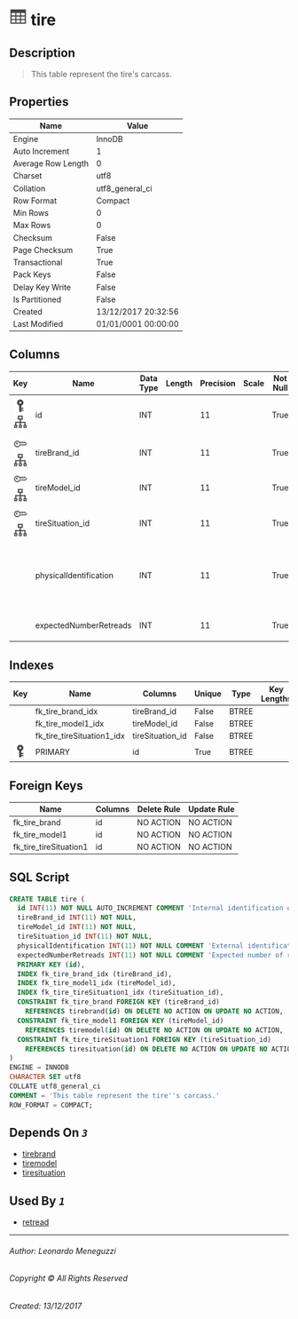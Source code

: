 

# ![logo](Images/table.svg) tire

## <a name="#Description"></a>Description
> This table represent the tire's carcass.
## <a name="#Properties"></a>Properties
|Name|Value|
|---|---|
|Engine|InnoDB|
|Auto Increment|1|
|Average Row Length|0|
|Charset|utf8|
|Collation|utf8_general_ci|
|Row Format|Compact|
|Min Rows|0|
|Max Rows|0|
|Checksum|False|
|Page Checksum|True|
|Transactional|True|
|Pack Keys|False|
|Delay Key Write|False|
|Is Partitioned|False|
|Created|13/12/2017 20:32:56|
|Last Modified|01/01/0001 00:00:00|


## <a name="#Columns"></a>Columns
|Key|Name|Data Type|Length|Precision|Scale|Not Null|Auto Increment|Default|Virtual|Unsigned|Zerofill|Binary|Description
|---|---|---|---|---|---|---|---|---|---|---|---|---|---
|[![Primary Key PRIMARY](Images/primarykey.svg)](#Indexes)[![Indexes PRIMARY](Images/index.svg)](#Indexes)|id|INT||11||True|True||False|False|False|False|Internal identification of records for this table|
|[![Foreign Keys fk_tire_brand: ](Images/foreignkey.svg)](#ForeignKeys)[![Indexes fk_tire_brand_idx](Images/index.svg)](#Indexes)|tireBrand_id|INT||11||True|False||False|False|False|False||
|[![Foreign Keys fk_tire_model1: ](Images/foreignkey.svg)](#ForeignKeys)[![Indexes fk_tire_model1_idx](Images/index.svg)](#Indexes)|tireModel_id|INT||11||True|False||False|False|False|False||
|[![Foreign Keys fk_tire_tireSituation1: ](Images/foreignkey.svg)](#ForeignKeys)[![Indexes fk_tire_tireSituation1_idx](Images/index.svg)](#Indexes)|tireSituation_id|INT||11||True|False||False|False|False|False||
||physicalIdentification|INT||11||True|False||False|False|False|False|External identification of records for this table. The user sets this value|
||expectedNumberRetreads|INT||11||True|False||False|False|False|False|Expected number of retreads tire|

## <a name="#Indexes"></a>Indexes
|Key|Name|Columns|Unique|Type|Key Lengths
|---|---|---|---|---|---
||fk_tire_brand_idx|tireBrand_id|False|BTREE||
||fk_tire_model1_idx|tireModel_id|False|BTREE||
||fk_tire_tireSituation1_idx|tireSituation_id|False|BTREE||
|[![Primary Key PRIMARY](Images/primarykey.svg)](#Indexes)|PRIMARY|id|True|BTREE||

## <a name="#ForeignKeys"></a>Foreign Keys
|Name|Columns|Delete Rule|Update Rule
|---|---|---|---
|fk_tire_brand|id|NO ACTION|NO ACTION|
|fk_tire_model1|id|NO ACTION|NO ACTION|
|fk_tire_tireSituation1|id|NO ACTION|NO ACTION|

## <a name="#SqlScript"></a>SQL Script
```SQL
CREATE TABLE tire (
  id INT(11) NOT NULL AUTO_INCREMENT COMMENT 'Internal identification of records for this table',
  tireBrand_id INT(11) NOT NULL,
  tireModel_id INT(11) NOT NULL,
  tireSituation_id INT(11) NOT NULL,
  physicalIdentification INT(11) NOT NULL COMMENT 'External identification of records for this table. The user sets this value',
  expectedNumberRetreads INT(11) NOT NULL COMMENT 'Expected number of retreads tire',
  PRIMARY KEY (id),
  INDEX fk_tire_brand_idx (tireBrand_id),
  INDEX fk_tire_model1_idx (tireModel_id),
  INDEX fk_tire_tireSituation1_idx (tireSituation_id),
  CONSTRAINT fk_tire_brand FOREIGN KEY (tireBrand_id)
    REFERENCES tirebrand(id) ON DELETE NO ACTION ON UPDATE NO ACTION,
  CONSTRAINT fk_tire_model1 FOREIGN KEY (tireModel_id)
    REFERENCES tiremodel(id) ON DELETE NO ACTION ON UPDATE NO ACTION,
  CONSTRAINT fk_tire_tireSituation1 FOREIGN KEY (tireSituation_id)
    REFERENCES tiresituation(id) ON DELETE NO ACTION ON UPDATE NO ACTION
)
ENGINE = INNODB
CHARACTER SET utf8
COLLATE utf8_general_ci
COMMENT = 'This table represent the tire''s carcass.'
ROW_FORMAT = COMPACT;
```

## <a name="#DependsOn"></a>Depends On _`3`_
- [tirebrand](tirebrand.md)
- [tiremodel](tiremodel.md)
- [tiresituation](tiresituation.md)


## <a name="#UsedBy"></a>Used By _`1`_
- [retread](retread.md)


___
###### Author: Leonardo Meneguzzi
###### Copyright © All Rights Reserved
###### Created: 13/12/2017
